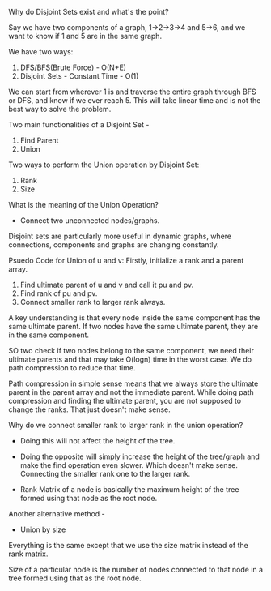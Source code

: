 Why do Disjoint Sets exist and what's the point?

Say we have two components of a graph, 1->2->3->4 and 5->6, and we want to know if 1 and 5 are in the same graph.

We have two ways:
1. DFS/BFS(Brute Force) - O(N+E)
2. Disjoint Sets - Constant Time - O(1)

We can start from wherever 1 is and traverse the entire graph through BFS or DFS, and know if we ever reach 5. This will take
linear time and is not the best way to solve the problem.

Two main functionalities of a Disjoint Set - 
1. Find Parent
2. Union 

Two ways to perform the Union operation by Disjoint Set:
1. Rank
2. Size

What is the meaning of the Union Operation?
- Connect two unconnected nodes/graphs.

Disjoint sets are particularly more useful in dynamic graphs, where connections, components and graphs are changing constantly.

Psuedo Code for Union of u and v:
Firstly, initialize a rank and a parent array.
1. Find ultimate parent of u and v and call it pu and pv.
2. Find rank of pu and pv.
3. Connect smaller rank to larger rank always.

A key understanding is that every node inside the same component has the same ultimate parent.
If two nodes have the same ultimate parent, they are in the same component.

SO two check if two nodes belong to the same component, we need their ultimate parents and that may take O(logn) time in the worst case. We do path compression to reduce that time.

Path compression in simple sense means that we always store the ultimate parent in the parent array and not the immediate parent.
While doing path compression and finding the ultimate parent, you are not supposed to change the ranks. That just doesn't make sense.

Why do we connect smaller rank to larger rank in the union operation?
- Doing this will not affect the height of the tree.
- Doing the opposite will simply increase the height of the tree/graph and make the find operation even slower. Which doesn't make sense. Connecting the smaller rank one to the larger rank.


- Rank Matrix of a node is basically the maximum height of the tree formed using that node as the root node.

Another alternative method - 
- Union by size

Everything is the same except that we use the size matrix instead of the rank matrix.

Size of a particular node is the number of nodes connected to that node in a tree formed using that as the root node. 